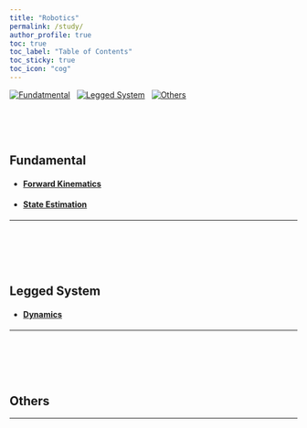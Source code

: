 ```yaml
---
title: "Robotics"
permalink: /study/
author_profile: true
toc: true
toc_label: "Table of Contents"
toc_sticky: true
toc_icon: "cog"
---
```


[![Fundatmental](https://img.shields.io/badge/Fundamental-EBEBEB?style=for-the-badge)](#fundamental)&nbsp;&nbsp;&nbsp;[![Legged System](https://img.shields.io/badge/Lagged_System-EBEBEB?style=for-the-badge)](#legged-system)&nbsp;&nbsp;&nbsp;[![Others](https://img.shields.io/badge/Others-EBEBEB?style=for-the-badge)](#others)

<br/>
<br/>
<br/>

## Fundamental
- #### [Forward Kinematics](./forward_kinematics)   
    <!-- - #### [Denavit–Hartenberg(DH) parameters](./forward_kinematics)   -->
     <!-- - #### [Product of exponentials(POE) Formula](./forward_kinematics)  -->
<!-- #### [Inverse Kinematics](./test1)    -->
<!-- #### [Forward Dynamics](./coming_soon)    -->
<!-- #### [Inverse Dynamics](./coming_soon) -->
- #### [State Estimation](./state_estimation)   
<!-- #### [State Estimation](./coming_soon)    -->
---   

<br/>
<br/>
<br/>
<br/>

## Legged System
- #### [Dynamics](./coming_soon)   
---
<br/>
<br/>
<br/>
<br/>

## Others

---